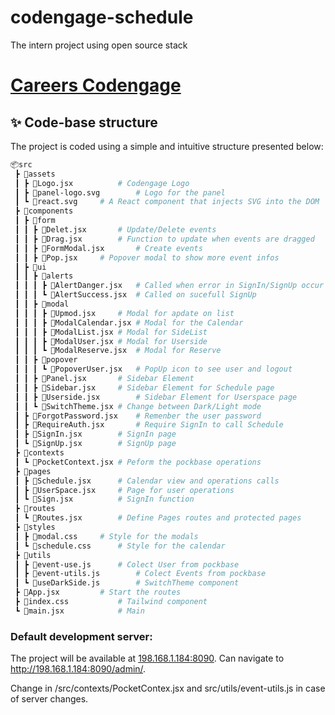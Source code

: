 # codengage-schedule
The intern project using open source stack

# [Careers Codengage](https://carrers.codengage.com/)

## ✨ Code-base structure

The project is coded using a simple and intuitive structure presented below:

```bash
📦src
 ┣ 📂assets
 ┃ ┣ 📜Logo.jsx			# Codengage Logo
 ┃ ┣ 📜panel-logo.svg		# Logo for the panel
 ┃ ┗ 📜react.svg		# A React component that injects SVG into the DOM
 ┣ 📂components
 ┃ ┣ 📂form
 ┃ ┃ ┣ 📜Delet.jsx		# Update/Delete events
 ┃ ┃ ┣ 📜Drag.jsx		# Function to update when events are dragged
 ┃ ┃ ┣ 📜FormModal.jsx		# Create events
 ┃ ┃ ┣ 📜Pop.jsx		# Popover modal to show more event infos
 ┃ ┣ 📂ui
 ┃ ┃ ┣ 📂alerts
 ┃ ┃ ┃ ┣ 📜AlertDanger.jsx	# Called when error in SignIn/SignUp occur
 ┃ ┃ ┃ ┗ 📜AlertSuccess.jsx	# Called on sucefull SignUp
 ┃ ┃ ┣ 📂modal
 ┃ ┃ ┃ ┣ 📜Upmod.jsx		# Modal for apdate on list
 ┃ ┃ ┃ ┣ 📜ModalCalendar.jsx	# Modal for the Calendar
 ┃ ┃ ┃ ┣ 📜ModalList.jsx	# Modal for SideList
 ┃ ┃ ┃ ┣ 📜ModalUser.jsx	# Modal for Userside
 ┃ ┃ ┃ ┗ 📜ModalReserve.jsx	# Modal for Reserve
 ┃ ┃ ┣ 📂popover
 ┃ ┃ ┃ ┗ 📜PopoverUser.jsx	# PopUp icon to see user and logout
 ┃ ┃ ┣ 📜Panel.jsx		# Sidebar Element
 ┃ ┃ ┣ 📜Sidebar.jsx		# Sidebar Element for Schedule page
 ┃ ┃ ┣ 📜Userside.jsx		# Sidebar Element for Userspace page
 ┃ ┃ ┗ 📜SwitchTheme.jsx	# Change between Dark/Light mode
 ┃ ┣ 📜ForgotPassword.jsx	# Remenber the user password
 ┃ ┣ 📜RequireAuth.jsx		# Require SignIn to call Schedule
 ┃ ┣ 📜SignIn.jsx		# SignIn page
 ┃ ┗ 📜SignUp.jsx		# SignUp page
 ┣ 📂contexts
 ┃ ┗ 📜PocketContext.jsx	# Peform the pockbase operations
 ┣ 📂pages
 ┃ ┣ 📜Schedule.jsx		# Calendar view and operations calls
 ┃ ┣ 📜UserSpace.jsx		# Page for user operations 
 ┃ ┗ 📜Sign.jsx			# SignIn function
 ┣ 📂routes
 ┃ ┗ 📜Routes.jsx		# Define Pages routes and protected pages
 ┣ 📂styles
 ┃ ┣ 📜modal.css		# Style for the modals
 ┃ ┗ 📜schedule.css		# Style for the calendar
 ┣ 📂utils
 ┃ ┣ 📜event-use.js		# Colect User from pockbase
 ┃ ┣ 📜event-utils.js		# Colect Events from pockbase 
 ┃ ┗ 📜useDarkSide.js		# SwitchTheme component
 ┣ 📜App.jsx			# Start the routes
 ┣ 📜index.css			# Tailwind component
 ┗ 📜main.jsx			# Main
```

### Default development server:

The project will be available at [198.168.1.184:8090](http://198.168.1.184:8090). Can navigate to http://198.168.1.184:8090/admin/.

Change in /src/contexts/PocketContex.jsx and src/utils/event-utils.js in case of server changes.
